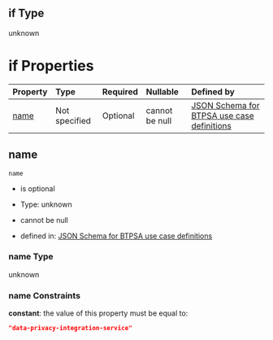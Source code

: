 ## if Type

unknown

# if Properties

| Property      | Type          | Required | Nullable       | Defined by                                                                                                                                                                                                        |
| :------------ | :------------ | :------- | :------------- | :---------------------------------------------------------------------------------------------------------------------------------------------------------------------------------------------------------------- |
| [name](#name) | Not specified | Optional | cannot be null | [JSON Schema for BTPSA use case definitions](btpsa-usecase-properties-services-items-allof-1-then-allof-31-if-properties-name.md "undefined#/properties/services/items/allOf/1/then/allOf/31/if/properties/name") |

## name



`name`

*   is optional

*   Type: unknown

*   cannot be null

*   defined in: [JSON Schema for BTPSA use case definitions](btpsa-usecase-properties-services-items-allof-1-then-allof-31-if-properties-name.md "undefined#/properties/services/items/allOf/1/then/allOf/31/if/properties/name")

### name Type

unknown

### name Constraints

**constant**: the value of this property must be equal to:

```json
"data-privacy-integration-service"
```
